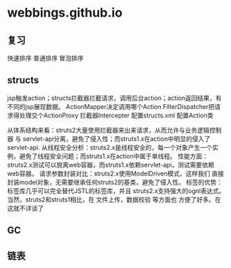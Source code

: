 # webbings.github.io

## 复习

快速排序
普通排序
冒泡排序

## structs
jsp触发action；structs拦截器拦截请求，调用后台action；action返回结果，有不同的jsp展现数据。
ActionMapper决定调用哪个Action
FilterDispatcher把请求得处理交个ActionProxy
拦截器Intercepter
配置structs.xml 配置Action类

从体系结构来看：struts2大量使用拦截器来出来请求，从而允许与业务逻辑控制器 与 servlet-api分离，避免了侵入性；而struts1.x在action中明显的侵入了servlet-api.
    从线程安全分析：struts2.x是线程安全的，每一个对象产生一个实例，避免了线程安全问题；而struts1.x在action中属于单线程。
    性能方面：struts2.x测试可以脱离web容器，而struts1.x依赖servlet-api，测试需要依赖web容器。
    请求参数封装对比：struts2.x使用ModelDriven模式，这样我们 直接 封装model对象，无需要继承任何struts2的基类，避免了侵入性。
    标签的优势：标签库几乎可以完全替代JSTL的标签库，并且 struts2.x支持强大的ognl表达式。
    当然，struts2和struts1相比，在 文件上传，数据校验 等方面也 方便了好多。在这就不详谈了

## GC

## 链表
